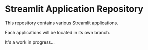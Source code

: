 # Streamlit Application Repository

This repository contains various Streamlit applications.

Each applications will be located in its own branch.

It's a work in progress...